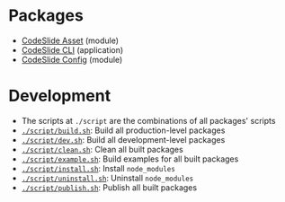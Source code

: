 # Packages
- [CodeSlide Asset](../packages/codeslide-asset/docs/REFERENCE.md) (module)
- [CodeSlide CLI](../packages/codeslide-cli/docs/REFERENCE.md) (application)
- [CodeSlide Config](../packages/codeslide-config/docs/REFERENCE.md) (module)

# Development
- The scripts at `./script` are the combinations of all packages' scripts
- [`./script/build.sh`](./script/build.sh): Build all production-level packages
- [`./script/dev.sh`](./script/dev.sh): Build all development-level packages
- [`./script/clean.sh`](./script/clean.sh): Clean all built packages
- [`./script/example.sh`](./script/example.sh): Build examples for all built packages
- [`./script/install.sh`](./script/install.sh): Install `node_modules`
- [`./script/uninstall.sh`](./script/uninstall.sh): Uninstall `node_modules`
- [`./script/publish.sh`](./script/publish.sh): Publish all built packages
